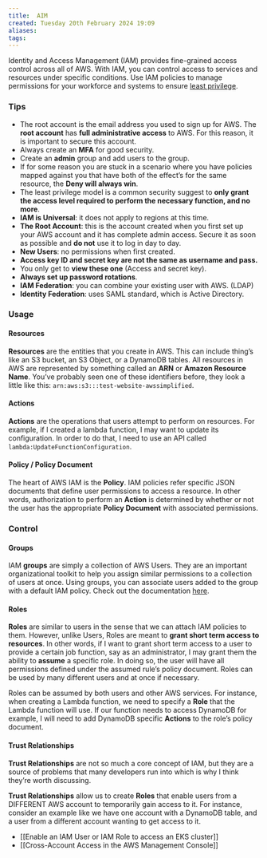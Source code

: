 ```yaml
---
title:  AIM
created: Tuesday 20th February 2024 19:09
aliases: 
tags: 
---
```

Identity and Access Management (IAM) provides fine-grained access control across all of AWS. With IAM, you can control access to services and resources under specific conditions. Use IAM policies to manage permissions for your workforce and systems to ensure [least privilege](https://docs.aws.amazon.com/IAM/latest/UserGuide/best-practices.html#grant-least-privilege). 
### Tips

- The root account is the email address you used to sign up for AWS. The **root account** has **full administrative access** to AWS. For this reason, it is important to secure this account.
- Always create an **MFA** for good security.
- Create an **admin** group and add users to the group.
- If for some reason you are stuck in a scenario where you have policies mapped against you that have both of the effect’s for the same resource, the **Deny will always win**.
- The least privilege model is a common security suggest to **only grant the access level required to perform the necessary function, and no more**.
- **IAM is Universal**: it does not apply to regions at this time.
- **The Root Account**: this is the account created when you first set up your AWS account and it has complete admin access. Secure it as soon as possible and **do not** use it to log in day to day.
- **New Users**: no permissions when first created.
- **Access key ID and secret key are not the same as username and pass.**
- You only get to **view these one** (Access and secret key).
- **Always set up password rotations**.
- **IAM Federation**: you can combine your existing user with AWS. (LDAP)
- **Identity Federation**: uses SAML standard, which is Active Directory.
### Usage
#### Resources

**Resources** are the entities that you create in AWS. This can include thing’s like an S3 bucket, an S3 Object, or a DynamoDB tables. All resources in AWS are represented by something called an **ARN** or **Amazon Resource Name**. You’ve probably seen one of these identifiers before, they look a little like this: `arn:aws:s3:::test-website-awssimplified`.
#### Actions

**Actions** are the operations that users attempt to perform on resources. For example, if I created a lambda function, I may want to update its configuration. In order to do that, I need to use an API called `lambda:UpdateFunctionConfiguration`.
#### Policy / Policy Document

The heart of AWS IAM is the **Policy**. IAM policies refer specific JSON documents that define user permissions to access a resource. In other words, authorization to perform an **Action** is determined by whether or not the user has the appropriate **Policy Document** with associated permissions.
### Control

#### Groups

IAM **groups** are simply a collection of AWS Users. They are an important organizational toolkit to help you assign similar permissions to a collection of users at once. Using groups, you can associate users added to the group with a default IAM policy. Check out the documentation [here](https://docs.aws.amazon.com/IAM/latest/UserGuide/id_groups.html).
#### Roles

**Roles** are similar to users in the sense that we can attach IAM policies to them. However, unlike Users, Roles are meant to **grant short term access to resources**. In other words, if I want to grant short term access to a user to provide a certain job function, say as an administrator, I may grant them the ability to **assume** a specific role. In doing so, the user will have all permissions defined under the assumed rule’s policy document. Roles can be used by many different users and at once if necessary.

Roles can be assumed by both users and other AWS services. For instance, when creating a Lambda function, we need to specify a **Role** that the Lambda function will use. If our function needs to access DynamoDB for example, I will need to add DynamoDB specific **Actions** to the role’s policy document.

#### Trust Relationships

**Trust Relationships** are not so much a core concept of IAM, but they are a source of problems that many developers run into which is why I think they’re worth discussing.

**Trust Relationships** allow us to create **Roles** that enable users from a DIFFERENT AWS account to temporarily gain access to it. For instance, consider an example like we have one account with a DynamoDB table, and a user from a different account wanting to get access to it.

- [[Enable an IAM User or IAM Role to access an EKS cluster]]
- [[Cross-Account Access in the AWS Management Console]]